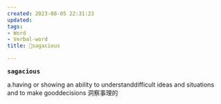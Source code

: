 ```yaml
---
created: 2023-08-05 22:31:23
updated: 
tags: 
- Word
- Verbal-word
title: 🚩sagacious

---
```


<pre><strong>sagacious</strong></pre>
a.having or showing an ability to understanddifficult ideas and situations and to make gooddecisions
洞察事理的